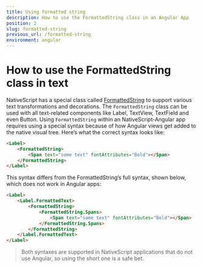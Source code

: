 ```yaml
---
title: Using formatted string
description: How to use the FormattedString class in an Angular App
position: 2
slug: formatted-string
previous_url: /formatted-string
environment: angular
---
```


# How to use the FormattedString class in text

NativeScript has a special class called [FormattedString](/api-reference/classes/_text_formatted_string_.formattedstring.html) to support various text transformations and decorations. The `FormattedString` class can be used with all text-related components like Label, TextView, TextField and even Button. Using `FormattedString` within an NativeScript-Angular app requires using a special syntax because of how Angular views get added to the native visual tree. Here’s what the correct syntax looks like:

```HTML
<Label>
    <FormattedString>
        <Span text="some text" fontAttributes="Bold"></Span>
    </FormattedString>
</Label>
```

This syntax differs from the FormattedString’s full syntax, shown below, which does not work in Angular apps:

```HTML
<Label>
    <Label.FormattedText>
        <FormattedString>
            <FormattedString.Spans>
                <Span text="some text" fontAttributes="Bold"></Span>
            </FormattedString.Spans>
        </FormattedString>
    </Label.FormattedText>
</Label>
```

> Both syntaxes are supported in NativeScript applications that do not use Angular, so using the short one is a safe bet.
